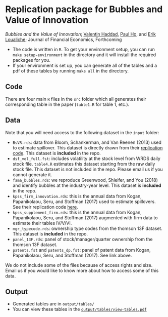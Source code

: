# Replication package for Bubbles and Value of Innovation

*Bubbles and the Value of Innovation*; [Valentin Haddad](https://www.anderson.ucla.edu/faculty-and-research/finance/faculty/haddad), [Paul Ho](https://www.paulho.org), and [Erik Loualiche](https://loualiche.gitlab.io/www/); Journal of Financial Economics, Forthcoming

- The code is written in `R`. To get your environment setup, you can run `make setup-environment` in the directory and it will install the required packages for you.
- If your environment is set up, you can generate all of the tables and a pdf of these tables by running `make all` in the directory.

## Code

There are four main `R` files in the `src` folder which all generates their corresponding table in the paper (`table1.R` for table 1, etc.).


## Data 
Note that you will need access to the following dataset in the `input` folder:
  
  - `BsVR.rds`: data from Bloom, Schankerman, and Van Reenen (2013) used to estimate spillover. This dataset is directly drawn from their [replication code](https://www.econometricsociety.org/content/supplement-identifying-tehcnology-spillovers-and-product-market-rivalry). This dataset is **included** in the repo. 
  - `dsf_vol_full.fst`: includes volatility at the stock level from WRDS daily stock file. `table4.R` estimates this dataset starting from the raw daily stock file. This dataset is not included in the repo. Please email us if you cannot generate it.
  - `fama_bubbles.rds`: we reproduce Greenwood, Shleifer, and You (2018) and identify bubbles at the industry-year level. This dataset is **included** in the repo. 
  - `kpss_firm_innovation.rds`: this is the annual data from Kogan, Papanikolaou, Seru, and Stoffman (2017) used to estimate spillovers. See their replication code [here](https://github.com/KPSS2017/Technological-Innovation-Resource-Allocation-and-Growth-Replication-Kit).
  - `kpss_supplement_firm.rds`: this is the annual data from Kogan, Papanikolaou, Seru, and Stoffman (2017) augmented with firm data to estimate their tables IV/V/VI.
  - `mgr_typecode.rds`: ownership type codes from the thomson 13F dataset. This dataset is **included** in the repo. 
  - `panel_13F.rds`: panel of stock/manager/quarter ownership from the thomson 13F dataset.
  - `patents.fst` and `patents_dp.fst`: panel of patent data from Kogan, Papanikolaou, Seru, and Stoffman (2017). See link above. 

We do not include some of the files because of access rights and size. Email us if you would like to know more about how to access some of this data. 

## Output

- Generated tables are in `output/tables/`
- You can view these tables in the [`output/tables/view-tables.pdf`](output/view-tables.pdf)
